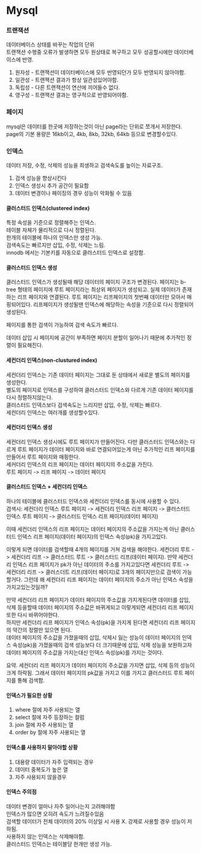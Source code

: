 # Mysql

### 트랜잭션

데이터베이스 상태를 바꾸는 작업의 단위\
트랜잭션 수행중 오류가 발생하면 모두 원상태로 복구하고 모두 성공할시에만 데이터베이스에 반영.

1. 원자성 - 트랜잭션이 데이터베이스에 모두 반영되던가 모두 반영되지 않아야함.
2. 일관성 - 트랜잭션 결과가 항상 일관성있어야함.
3. 독립성 - 다른 트랜잭션이 연산에 끼어들수 없다.
4. 영구성 - 트랜잭션 결과는 영구적으로 반영되어야함.

### 페이지

mysql은 데이터를 한곳에 저장하는것이 아닌 page라는 단위로 쪼개서 저장한다.\
page의 기본 용량은 16kb이고, 4kb, 8kb, 32kb, 64kb 등으로 변경할수있다.

### 인덱스

데이터 저장, 수정, 삭제의 성능을 희생하고 검색속도를 높이는 자료구조.

1. 검색 성능을 향상시킨다
2. 인덱스 생성시 추가 공간이 필요함
3. 데이터 변경이나 페이징의 경우 성능이 악화될 수 있음

#### 클러스터드 인덱스(clustered index)

특정 속성을 기준으로 정렬해주는 인덱스.\
테이블 자체가 물리적으로 다시 정렬된다.\
한개의 테이블에 하나의 인덱스만 생성 가능.\
검색속도는 빠르지만 삽입, 수정, 삭제는 느림.\
innodb 에서는 기본키를 자동으로 클러스터드 인덱스로 설정함.

#### 클러스터드 인덱스 생성

클러스터드 인덱스가 생성될때 해당 데이터의 페이지 구조가 변경된다. 페이지는 b-tree 형태의 페이지에 루트 페이지라는 최상위 페이지가 생성되고. 실제 데이터가 존재하는 리프 페이지와 연결된다. 루트 페이지는 리프페이지의 첫번째 데이터만 모아서 매핑되어있다. 리프페이지가 생성될땐 인덱스에 해당하는 속성을 기준으로 다시 정렬되어 생성된다.

페이지를 통한 검색이 가능하여 검색 속도가 빠르다.

데이터 삽입 시 페이지에 공간이 부족하면 페이지 분할이 일어나기 때문에 추가적인 정렬이 필요해진다.

#### 세컨더리 인덱스(non-clustured index)

세컨더리 인덱스는 기존 데이터 페이지는 그대로 둔 상태에서 새로운 별도의 페이지를 생성한다.\
별도의 페이지로 인덱스를 구성하여 클러스터드 인덱스와 다르게 기존 데이터 페이지를 다시 정렬하지않는다.\
클러스터드 인덱스보다 검색속도는 느리지만 삽입, 수정, 삭제는 빠르다.\
세컨더리 인덱스는 여러개를 생성할수있다.

#### 세컨더리 인덱스 생성

세컨더리 인덱스 생성시에도 루트 페이지가 만들어진다. 다만 클러스터드 인덱스와는 다르게 루트 페이지가 데이터 페이지와 바로 연결되어있는게 아닌 추가적인 리프 페이지를 만들어서 루트 페이지와 매핑한다.\
세커더리 인덱스의 리프 페이지는 데이터 페이지의 주소값을 가진다.\
루트 페이지 -> 리프 페이지 -> 데이터 페이지



#### 클러스터드 인덱스 + 세컨더리 인덱스

하나의 테이블에 클러스터드 인덱스와 세컨더리 인덱스를 동시에 사용할 수 있다.\
검색시: 세컨더리 인덱스 루트 페이지 -> 세컨더리 인덱스 리프 페이지 -> 클러스터드 인덱스 루트 페이지 -> 클러스터드 인덱스 리프 페이지(데이터 페이지)

이때 세컨더리 인덱스의 리프 페이지는 데이터 페이지의 주소값을 가지는게 아닌 클러스터드 인덱스 리프 페이지(데이터 페이지)의 인덱스 속성(pk)을 가지고있다.

이렇게 되면 데이터를 검색할때 4개의 페이지를 거쳐 검색을 해야한다. 세컨더리 루트 -> 세컨더리 리프 -> 클러스터드 루트 -> 클러스터드 리프(데이터 페이지). 만약 세컨더리 인덱스 리프 페이지가 pk가 아닌 데이터의 주소를 가지고있다면 세컨더리 루트 -> 세컨더리 리프 -> 클러스더트 리프(데이터 페이지)로 3개의 페이지만으로 검색이 가능할거다. 그런데 왜 세컨더리 리프 페이지는 데이터 페이지의 주소가 아닌 인덱스 속성을 가지고있는것일까?

만약 세컨더리 리프 페이지가 데이터 페이지의 주소값을 가지게된다면 데이터를 삽입, 삭제 등을할때 데이터 페이지의 주소값은 바뀌게되고 이렇게되면 세컨더리 리프 페이지또한 다시 바뀌어야한다.\
하지만 세컨더리 리프 페이지가 인덱스 속성(pk)을 가지게 된다면 세컨더리 리프 페이지의 약간의 정렬만 있으면 된다.\
데이터 페이지의 주소값을 가졌을때의 삽입, 삭제시 잃는 성능이 데이터 페이지의 인덱스 속성(pk)을 가졌을때의 검색 성능보다 더 크기때문에 삽입, 삭제 성능을 보완하고자 데이터 페이지의 주소값을 가지는대신 인덱스 속성(pk)를 가지는 것이다.

요약. 세컨더리 리프 페이지가 데이터 페이지의 주소값을 가지면 삽입, 삭제 등의 성능이 크게 하락됨. 그래서 데이터 페이지의 pk값을 가지고 이를 가지고 클러스터드 루트 페이지를 통해 검색함.



#### 인덱스가 필요한 상황

1. where 절에 자주 사용되는 열
2. select 절에 자주 등장하는 컬럼
3. join 절에 자주 사용되는 열
4. order by 절에 자주 사용되는 열

#### 인덱스를 사용하지 말아야할 상황

1. 대용량 데이터가 자주 입력되는 경우
2. 데이터 중복도가 높은 열
3. 자주 사용되지 않을경우

#### 인덱스 주의점

데이터 변경이 얼마나 자주 일어나는지 고려해야함\
인덱스가 많으면 오히려 속도가 느려질수있음\
검색할 데이터가 전체 데이터의 20% 이상일 시 사용 X. 강제로 사용할 경우 성능이 저하됨.\
사용하지 않는 인덱스는 삭제해야함.\
클러스터드 인덱스는 테이블당 한개만 생성 가능.



